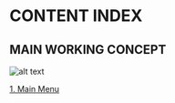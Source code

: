 # CONTENT INDEX

## MAIN WORKING CONCEPT

![alt text](</Resources/docs/MainConcept.drawio%20(Peque%C3%B1a).png>)

[1. Main Menu](/concepts/main_menu/index.md)
